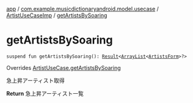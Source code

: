[app](../../index.md) / [com.example.musicdictionaryandroid.model.usecase](../index.md) / [ArtistUseCaseImp](index.md) / [getArtistsBySoaring](./get-artists-by-soaring.md)

# getArtistsBySoaring

`suspend fun getArtistsBySoaring(): `[`Result`](../../com.example.musicdictionaryandroid.model.util/-result/index.md)`<`[`ArrayList`](https://developer.android.com/reference/java/util/ArrayList.html)`<`[`ArtistsForm`](../../com.example.musicdictionaryandroid.model.entity/-artists-form/index.md)`>?>`

Overrides [ArtistUseCase.getArtistsBySoaring](../-artist-use-case/get-artists-by-soaring.md)

急上昇アーティスト取得

**Return**
急上昇アーティスト一覧

